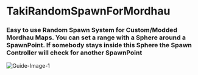# TakiRandomSpawnForMordhau
### Easy to use Random Spawn System for Custom/Modded Mordhau Maps. You can set a range with a Sphere around a SpawnPoint. If somebody stays inside this Sphere the Spawn Controller will check for another SpawnPoint

![Guide-Image-1](https://i.imgur.com/FJ45KYl.jpg)
